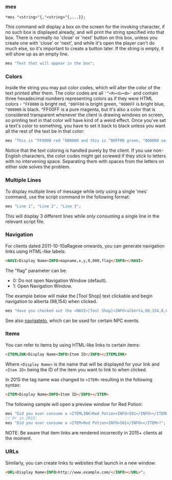 ### mes
```
*mes "<string>"{,"<string>"{,...}};
```

This command will display a box on the screen for the invoking character, if no
such box is displayed already, and will print the string specified into that
box. There is normally no 'close' or 'next' button on this box, unless you
create one with 'close' or 'next', and while it's open the player can't do much
else, so it's important to create a button later. If the string is empty, it
will show up as an empty line.

```c
mes "Text that will appear in the box";
```

### Colors

Inside the string you may put color codes, which will alter the color of the
text printed after them. The color codes are all `'^<R><G><B>'` and contain three
hexadecimal numbers representing colors as if they were HTML colors - `^FF0000` is
bright red, `^00FF00` is bright green, `^0000FF` is bright blue, `^000000` is black.
^FF00FF is a pure magenta, but it's also a color that is considered transparent
whenever the client is drawing windows on screen, so printing text in that color
will have kind of a weird effect. Once you've set a text's color to something,
you have to set it back to black unless you want all the rest of the text be in
that color:
```c
mes "This is ^FF0000 red ^000000 and this is ^00FF00 green, ^000000 so.";
```
Notice that the text coloring is handled purely by the client. If you use non-
English characters, the color codes might get screwed if they stick to letters
with no intervening space. Separating them with spaces from the letters on
either side solves the problem.

### Multiple Lines

To display multiple lines of message while only using a single 'mes' command,
use the script command in the following format:
```c
mes "Line 1", "Line 2", "Line 3";
```
This will display 3 different lines while only consuming a single line in
the relevant script file.

### Navigation

For clients dated 2011-10-10aRagexe onwards, you can generate navigation links
using HTML-like labels:
```html
<NAVI>Display Name<INFO>mapname,x,y,0,000,flag</INFO></NAVI>
```

The "flag" parameter can be:
* 0: Do not open Navigation Window (default).
* 1: Open Navigation Window.

The example below will make the [Tool Shop] text clickable and begin navigation
to alberta (98,154) when clicked.
```c
mes "Have you checked out the <NAVI>[Tool Shop]<INFO>alberta,98,154,0,000,0</INFO></NAVI>?";
```
See also [navigateto](reference/13.party-commands/navigateto.md), which can be used for certain NPC events.

### Items

You can refer to items by using HTML-like links to certain items:

```html
<ITEMLINK>Display Name<INFO>Item ID</INFO></ITEMLINK>
```

Where `<Display Name>` is the name that will be displayed for your link and
`<Item ID>` being the ID of the item you want to link to when clicked.

In 2015 the tag name was changed to `<ITEM>` resulting in the following syntax:

```html
<ITEM>Display Name<INFO>Item ID</INFO></ITEM>
```

The following sample will open a preview window for Red Potion:

```c
mes "Did you ever consume a <ITEMLINK>Red Potion<INFO>501</INFO></ITEMLINK>?";
// Or in 2015:
mes "Did you ever consume a <ITEM>Red Potion<INFO>501</INFO></ITEM>?";
```

NOTE: Be aware that item links are rendered incorrectly in 2015+ clients at the moment.

### URLs

Similarly, you can create links to websites that launch in a new window:

```html
<URL>Display Name<INFO>http://www.example.com/</INFO></URL>";
```
